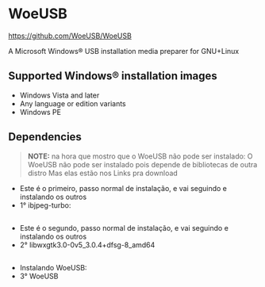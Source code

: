 # WoeUSB

<https://github.com/WoeUSB/WoeUSB>

A Microsoft Windows® USB installation media preparer for GNU+Linux

## Supported Windows® installation images

* Windows Vista and later
* Any language or edition variants
* Windows PE

## Dependencies

> **NOTE:** na hora que mostro que o WoeUSB não pode ser instalado: O WoeUSB não pode ser instalado pois depende de bibliotecas de outra distro Mas elas estão nos Links pra download

* Este é o primeiro, passo normal de instalação, e vai seguindo e instalando os outros
* 1° ibjpeg-turbo:
##
* Este é o segundo, passo normal de instalação, e vai seguindo e instalando os outros
* 2° libwxgtk3.0-0v5_3.0.4+dfsg-8_amd64
##
* Instalando WoeUSB:
* 3° WoeUSB

